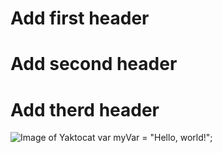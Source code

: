 # Add first header 
# Add second header
# Add therd header
![Image of Yaktocat](https://octodex.github.com/images/yaktocat.png)
var myVar = "Hello, world!";
